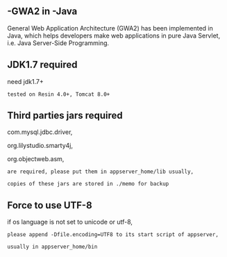 ## -GWA2 in -Java

General Web Application Architecture (GWA2) has been implemented in Java, which helps developers make web applications in pure Java Servlet, i.e. Java Server-Side Programming.

## JDK1.7 required ##
need jdk1.7+
	
	tested on Resin 4.0+, Tomcat 8.0+

## Third parties jars required  ##
com.mysql.jdbc.driver,

org.lilystudio.smarty4j,

org.objectweb.asm,

	are required, please put them in appserver_home/lib usually,
	
	copies of these jars are stored in ./memo for backup

## Force to use UTF-8 ##
if os language is not set to unicode or utf-8, 

	please append -Dfile.encoding=UTF8 to its start script of appserver,
	
	usually in appserver_home/bin
